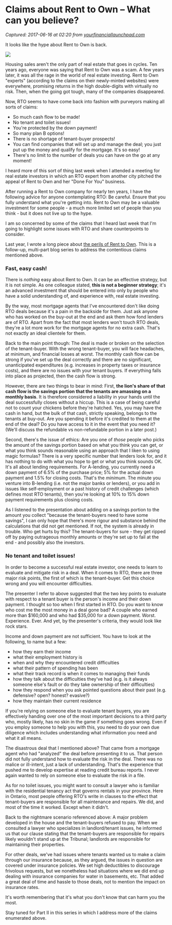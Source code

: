 # Claims about Rent to Own – What can you believe?

_Captured: 2017-06-16 at 02:20 from [yourfinanciallaunchpad.com](https://yourfinanciallaunchpad.com/2017/06/claims-about-rent-to-own-what-can-you-believe/?utm_content=buffer6df23&utm_medium=social&utm_source=twitter.com&utm_campaign=buffer)_

It looks like the hype about Rent to Own is back.

![](https://i2.wp.com/yourfinanciallaunchpad.com/wp-content/uploads/2017/06/break-in-the-wall-1185086.jpg?w=586&ssl=1)

Housing sales aren't the only part of real estate that goes in cycles. Ten years ago, everyone was saying that Rent to Own was a scam. A few years later, it was all the rage in the world of real estate investing. Rent to Own "experts" (according to the claims on their newly-minted websites) were everywhere, promising returns in the high double-digits with virtually no risk. Then, when the going got tough, many of the companies disappeared.

Now, RTO seems to have come back into fashion with purveyors making all sorts of claims:

  * So much cash flow to be made!
  * No tenant and toilet issues!
  * You're protected by the down payment!
  * So many plan B options!
  * There is no shortage of tenant-buyer prospects!
  * You can find companies that will set up and manage the deal; you just put up the money and qualify for the mortgage. It's so easy!
  * There's no limit to the number of deals you can have on the go at any moment!

I heard more of this sort of thing last week when I attended a meeting for real estate investors in which an RTO expert from another city pitched the appeal of Rent to Own and her "Done For You" business.

After running a Rent to Own company for nearly ten years, I have the following advice for anyone contemplating RTO: Be careful. Ensure that you fully understand what you're getting into. Rent to Own may be a valuable investment for some people - a much more limited set of people than you think - but it does not live up to the hype.

I am so concerned by some of the claims that I heard last week that I'm going to highlight some issues with RTO and share counterpoints to consider.

Last year, I wrote a long piece about [the perils of Rent to Own](https://yourfinanciallaunchpad.com/2016/10/why-i-no-longer-do-rent-to-own/). This is a follow-up, multi-part blog series to address the contentious claims mentioned above.

### Fast, easy cash!

There is _nothing_ easy about Rent to Own. It can be an effective strategy, but it is not simple. As one colleague stated, **this is not a beginner strategy**; it's an advanced investment that should be entered into only by people who have a solid understanding of, and experience with, real estate investing.

By the way, most mortgage agents that I've encountered don't like doing RTO deals because it's a pain in the backside for them. Just ask anyone who has worked on the buy-out at the end and ask them how fond lenders are of RTO. Apart from the fact that most lenders won't touch RTO deals, they're a lot more work for the mortgage agents for no extra cash. That's not exactly an ideal clientele for them.

Back to the main point though: The deal is made or broken on the selection of the tenant-buyer. With the wrong tenant-buyer, you will face headaches, at minimum, and financial losses at worst. The monthly cash flow can be strong if you've set up the deal correctly and there are no significant, unanticipated expenditures (e.g. increases in property taxes or insurance costs), and there are no issues with your tenant buyers. If everything falls into place as projected, then the cash flow is strong.

However, there are two things to bear in mind: First, **the lion's share of that cash flow is the savings portion that the tenants are amassing on a monthly basis**. It is therefore considered a liability in your hands until the deal successfully closes without a hiccup. This is a case of being careful not to count your chickens before they're hatched. Yes, you may have the cash in hand, but the bulk of that cash, strictly speaking, belongs to the tenants at buy-out. Are you spending it before it's credited to them at the end of the deal? Do you have access to it in the event that you need it? (We'll discuss the refundable vs non-refundable portion in a later post.)

Second, there's the issue of ethics: Are you one of _those_ people who picks the amount of the savings portion based on what you think you can get, or what you think sounds reasonable using an approach that I liken to using magic formulas? There is a very specific number that lenders look for, and it has nothing to do with what you hope to get or what you think sounds OK. It's all about lending requirements. For A-lending, you currently need a down payment of 6.5% of the purchase price; 5% for the actual down payment and 1.5% for closing costs. That's the _minimum_. The minute you venture into B-lending (i.e. not the major banks or lenders), or you add in issues like self-employment or a past history of credit challenges (which defines most RTO tenants), then you're looking at 10% to 15% down payment requirements plus closing costs.

As I listened to the presentation about adding on a savings portion to the amount you collect "because the tenant-buyers need to have some savings", I can only hope that there's more rigour and substance behind the calculations that did not get mentioned. If not, the system is already in trouble. Who get hurts by this? The tenant-buyers for sure - they get ripped off by paying outrageous monthly amounts or they're set up to fail at the end - and possibly also the investors.

### No tenant and toilet issues!

In order to become a successful real estate investor, one needs to learn to evaluate and mitigate risk in a deal. When it comes to RTO, there are three major risk points, the first of which is the tenant-buyer. Get this choice wrong and you will encounter difficulties.

The presenter I refer to above suggested that the two key points to evaluate with respect to a tenant buyer is the person's income and their down payment. I thought so too when I first started in RTO. Do you want to know who cost me the most money in a deal gone bad? A couple who earned more than $160,000 and who had $35,000 for a down payment. Worst. Experience. Ever. And yet, by the presenter's criteria, they would look like rock stars.

Income and down payment are not sufficient. You have to look at the following, to name but a few:

  * how they earn their income
  * what their employment history is
  * when and why they encountered credit difficulties
  * what their pattern of spending has been
  * what their track record is when it comes to managing their funds
  * how they talk about the difficulties they've had (e.g. is it always someone else's fault or do they take ownership of their difficulties)
  * how they respond when you ask pointed questions about their past (e.g. defensive? open? honest? evasive?)
  * how they maintain their current residence

If you're relying on someone else to evaluate tenant buyers, you are effectively handing over one of the most important decisions to a third party who, mostly likely, has no skin in the game if something goes wrong. Even if you employ someone to help you with this, you need to do your own due diligence which includes understanding what information you need and what it all means.

The disastrous deal that I mentioned above? That came from a mortgage agent who had "analyzed" the deal before presenting it to us. That person did not fully understand how to evaluate the risk in the deal. There was no malice or ill-intent, just a lack of understanding. That's the experience that pushed me to develop expertise at reading credit bureau reports. I never again wanted to rely on someone else to evaluate the risk in a file.

As for no toilet issues, you might want to consult a lawyer who is familiar with the residential tenancy act that governs rentals in your province. Here in Ontario, most people offering RTO's write in clauses to the effect that tenant-buyers are responsible for all maintenance and repairs. We did, and most of the time it worked. Except when it didn't.

Back to the nightmare scenario referenced above: A major problem developed in the house and the tenant-buyers refused to pay. When we consulted a lawyer who specializes in landlord/tenant issues, he informed us that our clause stating that the tenant-buyers are responsible for repairs likely wouldn't stand up at the Tribunal; landlords are responsible for maintaining their properties.

For other deals, we've had issues where tenants wanted us to make a claim through our insurance because, as they argued, the issues in question are covered under insurance policies. We set high deductibles to discourage frivolous requests, but we nonetheless had situations where we did end up dealing with insurance companies for water in basements, etc. That added a great deal of time and hassle to those deals, not to mention the impact on insurance rates.

It's worth remembering that it's what you don't know that can harm you the most.

Stay tuned for Part II in this series in which I address more of the claims enumerated above.
